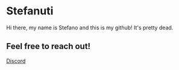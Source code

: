 # Stefanuti

Hi there, my name is Stefano and this is my github! It's pretty dead.

<h2>Feel free to reach out!</h2>
<a target="_blank" href='https://discord.gg/aaXMacgxx5'>Discord</a>
